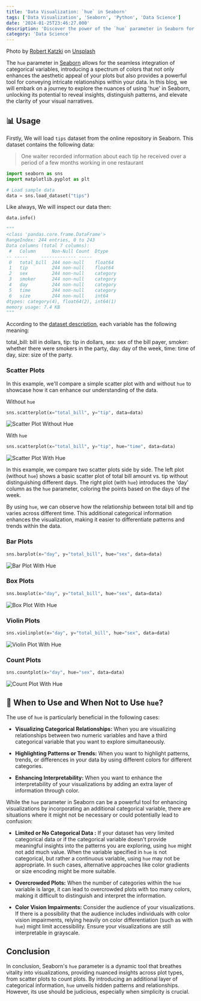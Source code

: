 ```yaml
---
title: 'Data Visualization: `hue` in Seaborn'
tags: ['Data Visualization', 'Seaborn', 'Python', 'Data Science']
date: '2024-01-25T23:46:27.000'
description: 'Discover the power of the `hue` parameter in Seaborn for enhancing data visualizations. Leveraging colors to reveal insights and patterns in plots effectively.'
category: 'Data Science'
---
```


Photo by <a href="https://unsplash.com/@ro_ka?utm_content=creditCopyText&utm_medium=referral&utm_source=unsplash">Robert Katzki</a> on <a href="https://unsplash.com/photos/multicolored-wall-in-shallow-focus-photography-jbtfM0XBeRc?utm_content=creditCopyText&utm_medium=referral&utm_source=unsplash">Unsplash</a>

The `hue` parameter in [Seaborn](https://seaborn.pydata.org/) allows for the seamless integration of categorical variables, introducing a spectrum of colors that not only enhances the aesthetic appeal of your plots but also provides a powerful tool for conveying intricate relationships within your data. In this blog, we will embark on a journey to explore the nuances of using 'hue' in Seaborn, unlocking its potential to reveal insights, distinguish patterns, and elevate the clarity of your visual narratives.

## 📊 Usage

Firstly, We will load `tips` dataset from the online repository in Seaborn. This dataset contains the following data:

> One waiter recorded information about each tip he received over a period of a few months working in one restaurant

```python
import seaborn as sns
import matplotlib.pyplot as plt

# Load sample data
data = sns.load_dataset("tips")
```

Like always, We will inspect our data then:

```python
data.info()

"""
<class 'pandas.core.frame.DataFrame'>
RangeIndex: 244 entries, 0 to 243
Data columns (total 7 columns):
 #   Column      Non-Null Count  Dtype
-- -----     ------------- -----
 0   total_bill  244 non-null    float64
 1   tip         244 non-null    float64
 2   sex         244 non-null    category
 3   smoker      244 non-null    category
 4   day         244 non-null    category
 5   time        244 non-null    category
 6   size        244 non-null    int64
dtypes: category(4), float64(2), int64(1)
memory usage: 7.4 KB
"""
```

According to the [dataset description](https://rdrr.io/cran/reshape2/man/tips.html), each variable has the following meaning:

total_bill: bill in dollars,
tip: tip in dollars,
sex: sex of the bill payer,
smoker: whether there were smokers in the party,
day: day of the week,
time: time of day,
size: size of the party.

<Table
	header={['Name', 'Meaning']}
	tableRows={[
		['total_bill', 'bill in dollars'],
		['tip', 'tip in dollars'],
		['sex', 'sex of the bill payer'],
		['smoker', 'whether there were smokers in the party'],
		['day', 'day of the week'],
		['time', 'time of day'],
		['size', 'size of the party']
	]}
/>

### Scatter Plots

In this example, we'll compare a simple scatter plot with and without `hue` to showcase how it can enhance our understanding of the data.

Without `hue`

```python
sns.scatterplot(x="total_bill", y="tip", data=data)
```

![Scatter Plot Without Hue](scatterPlotWithoutHue.jpg)

With `hue`

```python
sns.scatterplot(x="total_bill", y="tip", hue="time", data=data)
```

![Scatter Plot With Hue](scatterPlotWithHue.jpg)

In this example, we compare two scatter plots side by side. The left plot (without `hue`) shows a basic scatter plot of total bill amount vs. tip without distinguishing different days. The right plot (with `hue`) introduces the 'day' column as the `hue` parameter, coloring the points based on the days of the week.

By using `hue`, we can observe how the relationship between total bill and tip varies across different time. This additional categorical information enhances the visualization, making it easier to differentiate patterns and trends within the data.

### Bar Plots

```python
sns.barplot(x="day", y="total_bill", hue="sex", data=data)
```

![Bar Plot With Hue](barPlotWithHue.jpg)

### Box Plots

```python
sns.boxplot(x="day", y="total_bill", hue="sex", data=data)
```

![Box Plot With Hue](boxPlotWithHue.jpg)

### Violin Plots

```python
sns.violinplot(x="day", y="total_bill", hue="sex", data=data)
```

![Violin Plot With Hue](violinPlotWithHue.jpg)

### Count Plots

```python
sns.countplot(x="day", hue="sex", data=data)
```

![Count Plot With Hue](countPlotWithHue.jpg)

## 🤔 When to Use and When Not to Use `hue`?

The use of `hue` is particularly beneficial in the following cases:

- **Visualizing Categorical Relationships:**
  When you are visualizing relationships between two numeric variables and have a third categorical variable that you want to explore simultaneously.

- **Highlighting Patterns or Trends:**
  When you want to highlight patterns, trends, or differences in your data by using different colors for different categories.

- **Enhancing Interpretability:**
  When you want to enhance the interpretability of your visualizations by adding an extra layer of information through color.

While the `hue` parameter in Seaborn can be a powerful tool for enhancing visualizations by incorporating an additional categorical variable, there are situations where it might not be necessary or could potentially lead to confusion:

- **Limited or No Categorical Data :**
  If your dataset has very limited categorical data or if the categorical variable doesn't provide meaningful insights into the patterns you are exploring, using `hue` might not add much value.
  When the variable specified in `hue` is not categorical, but rather a continuous variable, using `hue` may not be appropriate. In such cases, alternative approaches like color gradients or size encoding might be more suitable.

- **Overcrowded Plots:**
  When the number of categories within the `hue` variable is large, it can lead to overcrowded plots with too many colors, making it difficult to distinguish and interpret the information.

- **Color Vision Impairments:**
  Consider the audience of your visualizations. If there is a possibility that the audience includes individuals with color vision impairments, relying heavily on color differentiation (such as with `hue`) might limit accessibility. Ensure your visualizations are still interpretable in grayscale.

## Conclusion

In conclusion, Seaborn's `hue` parameter is a dynamic tool that breathes vitality into visualizations, providing nuanced insights across plot types, from scatter plots to count plots. By introducing an additional layer of categorical information, `hue` unveils hidden patterns and relationships. However, its use should be judicious, especially when simplicity is crucial.
